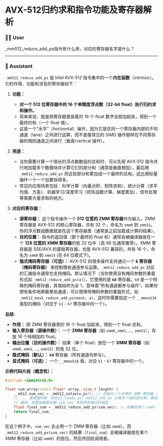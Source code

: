 # AVX-512归约求和指令功能及寄存器解析

### 🧑‍💻 User

_mm512_reduce_add_ps指令有什么用，对应的寄存器名字是什么？

---

### 🤖 Assistant

`_mm512_reduce_add_ps` 是 Intel AVX-512 指令集中的一个**内在函数**（intrinsic）。它的作用、功能和涉及的寄存器如下：

1.  **功能：**
    *   **对一个 512 位寄存器中的 16 个单精度浮点数（32-bit float）执行归约求和操作。**
    *   简单来说，就是把寄存器里装着的 16 个 float 数字全部加起来，得到一个最终的和（一个 float 值）。
    *   这是一个“水平”（horizontal）操作，因为它是在同一个寄存器内部的不同通道（lane）之间进行运算，而不是像常见的 SIMD 操作那样在不同寄存器的相同通道之间进行（垂直/vertical 操作）。

2.  **用途：**
    *   当你需要计算一个很长的浮点数数组的总和时，可以先用 AVX-512 指令并行地加载多个数据块并计算它们的部分和（通常是垂直相加），最后用 `_mm512_reduce_add_ps` 将这些部分和累加成一个最终的总和。这比用标量循环一个一个加要快得多。
    *   常见的应用场景包括：科学计算（向量点积、矩阵求和）、统计计算（求平均值、方差）、机器学习/深度学习（损失函数计算、梯度累加）、信号处理等需要大量求和的地方。

3.  **对应的寄存器：**
    *   **源寄存器：** 这个指令操作一个 **512 位宽的 ZMM 寄存器**作为输入。ZMM 寄存器是 AVX-512 的核心寄存器，共有 32 个，命名为 `zmm0` 到 `zmm31`。你的浮点数组数据就放在这个寄存器里（通常是之前加载或计算的结果）。
    *   **目的位置：** 指令的返回值（那个最终的 float 和）通常会被编译器放在一个 **128 位宽的 XMM 寄存器**的低 32 位中（高 96 位通常置零）。XMM 寄存器是 SSE/AVX 的基础寄存器，也是 AVX-512 兼容的，共有 16 个，命名为 `xmm0` 到 `xmm15` (在 64 位模式下)。
    *   **隐式掩码寄存器（可选）：** AVX-512 的很多操作支持通过一个 **k 寄存器（掩码寄存器）** 来控制哪些通道参与运算。`_mm512_reduce_add_ps` 对应的汇编指令通常也支持掩码。默认情况下（当你使用没有掩码参数的重载形式如 `_mm512_reduce_add_ps(a)`），它使用的是 **`k0`** 寄存器。`k0` 是一个特殊的掩码寄存器，其值始终为全 1，意味着“所有通道都参与操作”。如果你想有条件地屏蔽某些通道，可以使用带掩码参数的重载形式，如 `_mm512_mask_reduce_add_ps(mask, a)`，这时你需要指定一个 `__mmask16` 类型的掩码（对应于 `k1` - `k7` 寄存器中的一个）。

**总结:**

*   **作用：** 把 ZMM 寄存器里的 16 个 float 加起来，得到一个 float 总和。
*   **输入寄存器（源操作数）：** 一个 **ZMM 寄存器**（如 `zmm0`, `zmm1`, ..., `zmm31`），存放 16 个待相加的 float。
*   **输出位置（目的操作数）：** 结果（单个 float）放在一个 **XMM 寄存器**（如 `xmm0`, `xmm1`, ..., `xmm15`）的低 32 位。
*   **隐式掩码（默认）：** **`k0`** 寄存器（所有通道均参与）。
*   **显式掩码（可选）：** 一个 `__mmask16` 值，对应 `k1` - `k7` 寄存器中的一个。

**示例代码片段（概念性）：**

```cpp
#include <immintrin.h>

float sum_array(const float* array, size_t length) {
    __m512 sum_vec = _mm512_setzero_ps(); // 初始化一个全零的 ZMM 寄存器 (zmm?)
    // ... 使用循环和 _mm512_loadu_ps/_mm512_add_ps 计算多个块的部分和，累加到 sum_vec (zmm?) 中 ...
    // 最终，将累加器寄存器 sum_vec 中的所有值归约相加
    float final_sum = _mm512_reduce_add_ps(sum_vec); // 结果在某个 xmm? 的低位
    return final_sum;
}
```

在这个例子中，`sum_vec` 会占用一个 ZMM 寄存器（比如 `zmm0`），而 `_mm512_reduce_add_ps(sum_vec)` 的结果（`final_sum`）会被编译器放在某个 XMM 寄存器（比如 `xmm0`）的低位，然后传回给调用者。